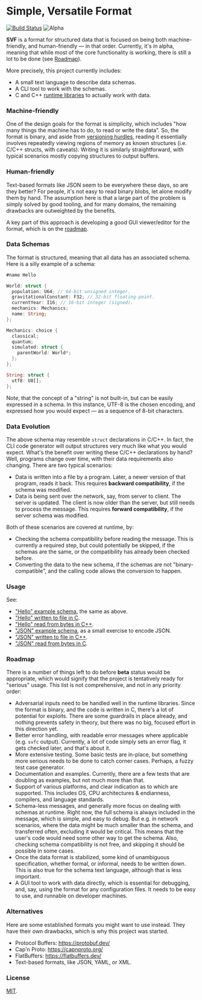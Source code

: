 # Simple, Versatile Format

[![Build Status](https://github.com/tempname11/svf/actions/workflows/main.yml/badge.svg?branch=main)](https://github.com/tempname11/svf/actions/workflows/main.yml?query=branch:main) ![Alpha](https://img.shields.io/badge/alpha-orange)

**SVF** is a format for structured data that is focused on being both machine-friendly, and human-friendly — in that order. Currently, it's in alpha, meaning that while most of the core functionality is working, there is still a lot to be done (see [Roadmap](#roadmap)).

More precisely, this project currently includes:
- A small text language to describe data schemas.
- A CLI tool to work with the schemas.
- C and C++ [runtime libraries](./svf_runtime/src) to actually work with data.

### Machine-friendly

One of the design goals for the format is simplicity, which includes "how many things the machine has to do, to read or write the data". So, the format is binary, and aside from [versioning hurdles](#data-evolution), reading it essentially involves repeatedly viewing regions of memory as known structures (i.e. C/C++ structs, with caveats). Writing it is similarly straightforward, with typical scenarios mostly copying structures to output buffers.

### Human-friendly

Text-based formats like JSON seem to be everywhere these days, so are they better? For people, it's not easy to read binary blobs, let alone modify them by hand. The assumption here is that a large part of the problem is simply solved by good tooling, and for many domains, the remaining drawbacks are outweighted by the benefits.

A key part of this approach is developing a good GUI viewer/editor for the format, which is on the [roadmap](#roadmap).

### Data Schemas

The format is structured, meaning that all data has an associated schema. Here is a silly example of a schema:

```rs
#name Hello

World: struct {
  population: U64; // 64-bit unsigned integer.
  gravitationalConstant: F32; // 32-bit floating-point.
  currentYear: I16; // 16-bit integer (signed).
  mechanics: Mechanics;
  name: String;
};

Mechanics: choice {
  classical;
  quantum;
  simulated: struct {
    parentWorld: World*;
  };
};

String: struct {
  utf8: U8[];
};
```

Note, that the concept of a "string" is not built-in, but can be easily expressed in a schema. In this instance, UTF-8 is the chosen encoding, and expressed how you would expect — as a sequence of 8-bit characters.

### Data Evolution

The above schema may resemble `struct` declarations in C/C++. In fact, the CLI code generator will output structures very much like what you would expect. What's the benefit over writing these C/C++ declarations by hand? Well, programs change over time, with their data requirements also changing. There are two typical scenarios:

- Data is written into a file by a program. Later, a newer version of that program, reads it back. This requires **backward compatibility**, if the schema was modified.
- Data is being sent over the network, say, from server to client. The server is updated. The client is now older than the server, but still needs to process the message. This requires **forward compatibility**, if the server schema was modified.

Both of these scenarios are covered at runtime, by:
- Checking the schema compatibility before reading the message. This is currently a required step, but could potentially be skipped, if the schemas are the same, or the compatibility has already been checked before.
- Converting the data to the new schema, if the schemas are not "binary-compatible", and the calling code allows the conversion to happen.

### Usage

See:
- ["Hello" example schema](svf_tools/schema/Hello.txt), the same as above.
- ["Hello" written to file in C](svf_tools/src/test/hello_write.c).
- ["Hello" read from bytes in C++](svf_tools/src/test/hello_read.cpp).
- ["JSON" example schema](svf_tools/schema/JSON.txt), as a small exercise to encode JSON.
- ["JSON" written to file in C++](svf_tools/src/test/json_write.cpp).
- ["JSON" read from bytes in C](svf_tools/src/test/json_read.c).

### Roadmap

There is a number of things left to do before **beta** status would be appropriate, which would signify that the project is tentatively ready for "serious" usage. This list is not comprehensive, and not in any priority order:

- Adversarial inputs need to be handled well in the runtime libraries. Since the format is binary, and the code is written in C, there's a lot of potential for exploits. There are some guardrails in place already, and nothing prevents safety in theory, but there was no big, focused effort in this direction yet.
- Better error handling, with readable error messages where applicable (e.g. `svfc` output). Currently, a lot of code simply sets an error flag, it gets checked later, and that's about it.
- More extensive testing. Some basic tests are in-place, but something more serious needs to be done to catch corner cases. Perhaps, a fuzzy test case generator.
- Documentation and examples. Currently, there are a few tests that are doubling as examples, but not much more than that.
- Support of various platforms, and clear indication as to which are supported. This includes OS, CPU architectures & endianness, compilers, and language standards.
- Schema-less messages, and generally more focus on dealing with schemas at runtime. Right now, the full schema is always included in the message, which is simple, and easy to debug. But e.g. in network scenarios, where the data might be much smaller than the schema, and transferred often, excluding it would be critical. This means that the user's code would need some other way to get the schema. Also, checking schema compatibility is not free, and skipping it should be possible in some cases.
- Once the data format is stabilized, some kind of unambiguous specification, whether formal, or informal, needs to be written down. This is also true for the schema text language, although that is less important.
- A GUI tool to work with data directly, which is essential for debugging, and, say, using the format for any configuration files. It needs to be easy to use, and runnable on developer machines.

### Alternatives

Here are some established formats you might want to use instead. They have their own drawbacks, which is why this project was started.

- Protocol Buffers: https://protobuf.dev/
- Cap'n Proto: https://capnproto.org/
- FlatBuffers: https://flatbuffers.dev/
- Text-based formats, like JSON, YAML, or XML.

### License

[MIT](./LICENSE.txt).

